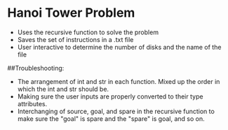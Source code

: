 # Hanoi Tower Problem

- Uses the recursive function to solve the problem
- Saves the set of instructions in a .txt file
- User interactive to determine the number of disks and the name of the file

##Troubleshooting: 
- The arrangement of int and str in each function. Mixed up the order in which the int and str should be.
- Making sure the user inputs are properly converted to their type attributes.
- Interchanging of source, goal, and spare in the recursive function to make sure the "goal" is spare and the "spare" is goal, and so on.
